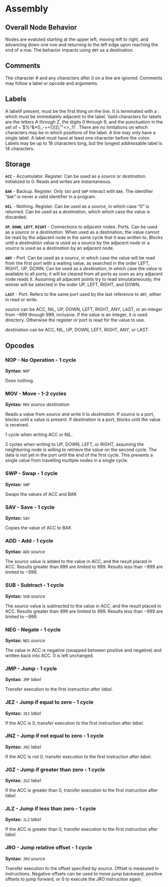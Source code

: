 Assembly
========

Overall Node Behavior
---------------------

Nodes are evaluted starting at the upper left, moving left to right, and advancing down one row and returning to the left edge upon reaching the end of a row.  The behavior impacts using `ANY` as a destination.


Comments
--------

The character # and any characters after it on a line are ignored.  Comments may follow a label or opcode and arguments.



Labels
------

A labelif present, must be the first thing on the line. It is terminated with a : which must be immediately adjacent to the label. Valid characters for labels are the letters A through Z, the digits 0 through 9, and the punctuation in the set of ~`$%^&*()_-+={}[]|\;'"<>,.?/ . There are no limitations on which characters may be in which positions of the label. A line may only have a single label.  A label must have at least one character before the colon. Labels may be up to 18 characters long, but the longest addressable label is 14 characters. 



Storage
-------

**`ACC`** - Accumulator. Register.  Can be used as a _source_ or _destination_. Initialized to 0.  Reads and writes are instantaneous.

**`BAK`** - Backup. Register.  Only `SAV` and `SWP` interact with `BAK`.  The identifier “`BAK`” is never a valid identifier in a program.

**`NIL`** - Nothing. Register. Can be used as a _source_, in which case “0” is returned.  Can be used as a _destination_, which which case the value is discarded.

**`UP`**, **`DOWN`**, **`LEFT`**, **`RIGHT`** - Connections to adjacent nodes. Ports.  Can be used as a _source_ or a _destination_.  When used as a destination, the value cannot be read by the adjacent node in the same cycle that it was written to.  Blocks until a _destination_ value is used as a _source_ by the adjacent node or a _source_ is used as a _destination_ by an adjacent node.

**`ANY`** - Port. Can be used as a _source_, in which case the value will be read from the first port with a waiting value, as searched in the order LEFT, RIGHT, UP, DOWN.  Can be used as a _destination_, in which case the value is available to all ports; it will be cleared from all ports as soon as any adjacent node reads it.  Assuming all adjacent points try to read simulataneously, the winner will be selected in the order UP, LEFT, RIGHT, and DOWN.

**`LAST`** - Port. Refers to the same port used by the last reference to `ANY`, either in read or write.

_source_ can be ACC, NIL, UP, DOWN, LEFT, RIGHT, ANY, LAST, or an integer from −999 through 999, inclusive.  If the value is an integer, it is used directory.  Otherwise the register or port is read for the value to use.

_destination_ can be ACC, NIL, UP, DOWN, LEFT, RIGHT, ANY, or LAST.


Opcodes
-------

### NOP - No Operation - 1 cycle

**Syntax:** `NOP`

Does nothing.



### MOV - Move - 1-2 cycles

**Syntax:** `MOV` _source_ _destination_

Reads a value from _source_ and write it to _destination_.  If _source_ is a port, blocks until a value is present.  If _destination_ is a port, blocks until the value is received.

1 cycle when writing ACC or NIL.

2 cycles when writing to UP, DOWN, LEFT, or RIGHT, assuming the neighboring node is willing to retrieve the value on the second cycle.  The data is not yet in the port until the end of the first cycle.  This prevents a single value from travelling multiple nodes in a single cycle.



### SWP - Swap - 1 cycle

**Syntax:** `SWP`

Swaps the values of ACC and BAK



### SAV - Save - 1 cycle

**Syntax:** `SAV`

Copies the value of ACC to BAK



### ADD - Add - 1 cycle

**Syntax:** `ADD` _source_

The _source_ value is added to the value in ACC, and the result placed in ACC. Results greater than 999 are limited to 999.  Results less than −999 are limited to −999.



### SUB - Subtract - 1 cycle

**Syntax:** `SUB` _source_

The _source_ value is subtracted to the value in ACC, and the result placed in ACC. Results greater than 999 are limited to 999.  Results less than −999 are limited to −999.



### NEG - Negate - 1 cycle

**Syntax:** `NEG` _source_

The value in ACC is negative (swapped between positive and negative) and written back into ACC.  0 is left unchanged.



### JMP - Jump - 1 cycle

**Syntax:** `JMP` _label_

Transfer execution to the first instruction after _label_.



### JEZ - Jump if equal to zero - 1 cycle

**Syntax:** `JEZ` _label_

If the ACC is 0, transfer execution to the first instruction after _label_.



### JNZ - Jump if not equal to zero - 1 cycle

**Syntax:** `JNZ` _label_

If the ACC is not 0, transfer execution to the first instruction after _label_.



### JGZ - Jump if greater than zero - 1 cycle

**Syntax:** `JGZ` _label_

If the ACC is greater than 0, transfer execution to the first instruction after _label_.



### JLZ - Jump if less than zero - 1 cycle

**Syntax:** `JLZ` _label_

If the ACC is greater than 0, transfer execution to the first instruction after _label_.



### JRO - Jump relative offset - 1 cycle

**Syntax:** `JRO` _source_

Transfer execution to the offset specified by _source_.  Offset is measured in instructions. Negative offsets can be used to move jump backward, positive offsets to jump forward, or 0 to execute the JRO instruction again.

